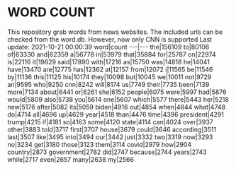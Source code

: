 # WORD COUNT
This repository grab words from news websites. The included urls can be checked from the word.db.
However, now only CNN is supported
Last update: 2021-10-21 00:00:39
word|count
---|---
the|156109
to|80106
of|63330
and|62359
a|56778
in|53979
that|35884
for|25787
on|22974
is|22116
it|19629
said|17890
with|17216
as|15750
was|14818
he|14041
have|13470
are|12775
has|12362
at|12157
from|12072
i|11565
be|11546
by|11136
this|11125
his|10174
they|10098
but|10045
we|10011
not|9729
an|9595
who|9250
cnn|8242
will|8174
us|7749
their|7735
been|7139
more|7134
about|6441
or|6261
she|6152
people|6075
were|5997
had|5876
would|5809
also|5738
you|5614
one|5607
which|5577
there|5443
her|5218
new|5176
after|5082
its|5059
biden|4916
out|4854
when|4844
what|4748
do|4714
all|4696
up|4629
year|4518
than|4476
time|4396
president|4291
trump|4215
if|4181
so|4163
some|4120
state|4114
can|4024
over|3937
other|3883
told|3717
first|3707
house|3679
could|3646
according|3511
last|3507
like|3495
into|3494
our|3442
just|3332
two|3319
now|3293
no|3234
get|3180
those|3123
them|3114
covid|2979
how|2904
country|2873
government|2782
did|2747
because|2744
years|2743
while|2717
even|2657
many|2638
my|2566
